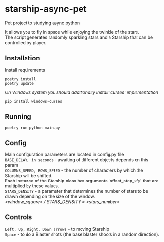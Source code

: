 # starship-async-pet
Pet project to studying async python

It allows you to fly in space while enjoying the twinkle of the stars.  
The script generates randomly sparkling stars and a Starship that can be controlled by player.

## Installation
Install requirements
```
poetry install
poetry update
```
_On Windows system you should additionally install 'curses' implementation_
```
pip install windows-curses
```

## Running
```
poetry run python main.py
```
## Config
Main configuration parameters are located in config.py file  
`BASE_DELAY, in seconds` - awaiting of different objects depends on this param  
`COLUMNS_SPEED, ROWS_SPEED` - the number of characters by which the Starship will be shifted.  
Each instance of the Starship class has arguments 'offset_step_x/y' that are multiplied by these values.  
`STARS_DENSITY` - a parameter that determines the number of stars to be drawn depending on the size of the window.  
_<window_square> / STARS_DENSITY = <stars_number>_

## Controls
`Left, Up, Right, Down arrows` - to moving Starship  
`Space` - to do a Blaster shots (the base blaster shoots in a random direction).